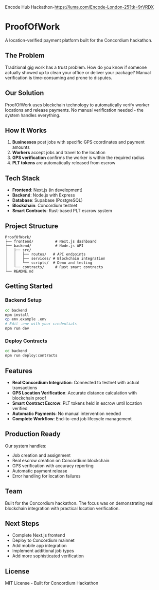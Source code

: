 Encode Hub Hackathon-https://luma.com/Encode-London-25?tk=9rVRDX

# ProofOfWork

A location-verified payment platform built for the Concordium hackathon.

## The Problem

Traditional gig work has a trust problem. How do you know if someone actually showed up to clean your office or deliver your package? Manual verification is time-consuming and prone to disputes.

## Our Solution

ProofOfWork uses blockchain technology to automatically verify worker locations and release payments. No manual verification needed - the system handles everything.

## How It Works

1. **Businesses** post jobs with specific GPS coordinates and payment amounts
2. **Workers** accept jobs and travel to the location
3. **GPS verification** confirms the worker is within the required radius
4. **PLT tokens** are automatically released from escrow

## Tech Stack

- **Frontend**: Next.js (in development)
- **Backend**: Node.js with Express
- **Database**: Supabase (PostgreSQL)
- **Blockchain**: Concordium testnet
- **Smart Contracts**: Rust-based PLT escrow system

## Project Structure

```
ProofOfWork/
├── frontend/          # Next.js dashboard
├── backend/           # Node.js API
│   ├── src/
│   │   ├── routes/   # API endpoints
│   │   ├── services/ # Blockchain integration
│   │   └── scripts/  # Demo and testing
│   └── contracts/     # Rust smart contracts
└── README.md
```

## Getting Started

### Backend Setup

```bash
cd backend
npm install
cp env.example .env
# Edit .env with your credentials
npm run dev
```

### Deploy Contracts

```bash
cd backend
npm run deploy:contracts
```

## Features

- **Real Concordium Integration**: Connected to testnet with actual transactions
- **GPS Location Verification**: Accurate distance calculation with blockchain proof
- **Smart Contract Escrow**: PLT tokens held in escrow until location verified
- **Automatic Payments**: No manual intervention needed
- **Complete Workflow**: End-to-end job lifecycle management

## Production Ready

Our system handles:
- Job creation and assignment
- Real escrow creation on Concordium blockchain
- GPS verification with accuracy reporting
- Automatic payment release
- Error handling for location failures

## Team

Built for the Concordium hackathon. The focus was on demonstrating real blockchain integration with practical location verification.

## Next Steps

- Complete Next.js frontend
- Deploy to Concordium mainnet
- Add mobile app integration
- Implement additional job types
- Add more sophisticated verification

## License

MIT License - Built for Concordium Hackathon
